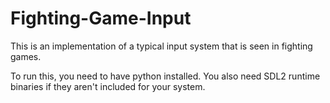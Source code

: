 # Fighting-Game-Input
This is an implementation of a typical input system that is seen in fighting games.

To run this, you need to have python installed. You also need SDL2 runtime binaries if they aren't included for your system.
